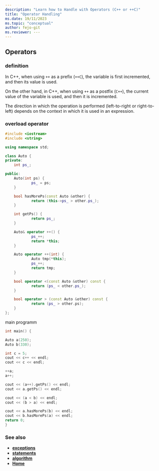 ```yaml
---
description: "Learn how to Handle with Operators (C++ or ++C)"
title: "Operator Handling"
ms.date: 19/11/2023
ms.topic: "conceptual"
author: fejo-git
ms.reviewer: ---
---
```


## Operators

### definition

In C++, when using `++` as a prefix (`++C`), the variable is first incremented, and then its value is used.

On the other hand, in C++, when using `++` as a postfix (`C++`), the current value of the variable is used, and then it is incremented.

The direction in which the operation is performed (left-to-right or right-to-left) depends on the context in which it is used in an expression.

### overload operator

```cpp
#include <iostream>
#include <string>

using namespace std;

class Auto {
private:
    int ps_;

public:
    Auto(int ps) {
            ps_ = ps;
    }

    bool hasMorePs(const Auto &other) {
            return (this->ps_ > other.ps_);
    }

    int getPs() {
            return ps_;
    }

    Auto& operator ++() {
            ps_++;
            return *this;
    }

    Auto operator ++(int) {
            Auto tmp(*this);
            ps_++;
            return tmp;
    }

    bool operator <(const Auto &other) const {
            return (ps_ < other.ps_);
    }

    bool operator > (const Auto &other) const {
            return (ps_ > other.ps);
    }
};

```

main programm

```cpp
int main() {

Auto a(250);
Auto b(330);

int c = 5;
cout << c++ << endl;
cout << c << endl;

++a;
a++;

cout << (a++).getPs() << endl;
cout << a.getPs() << endl;

cout << (a < b) << endl;
cout << (b > a) << endl;

cout << a.hasMorePs(b) << endl;
cout << b.hasMorePs(a) << endl;
return 0;
}

```

### See also

- **[exceptions](../docs/exceptions.md)**
- **[statements](../docs/statements.md)**
- **[algorithm](../docs/algorithm.md)**
- **[Home](../README.md)**
